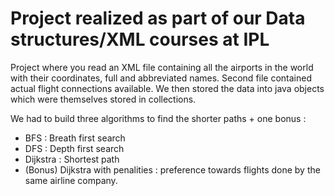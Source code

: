 # Project realized as part of our Data structures/XML courses at IPL

Project where you read an XML file containing all the airports in the world with their coordinates, full and abbreviated names. Second file contained actual flight connections available. 
We then stored the data into java objects which were themselves stored in collections. 

We had to build three algorithms to find the shorter paths + one bonus :
- BFS : Breath first search
- DFS : Depth first search
- Dijkstra : Shortest path
- (Bonus) Dijkstra with penalities : preference towards flights done by the same airline company.
